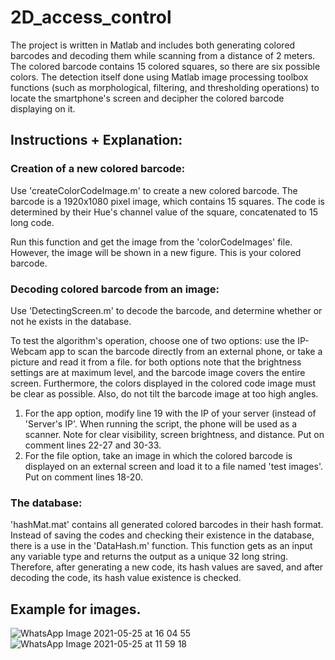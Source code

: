 # 2D_access_control
The project is written in Matlab and includes both generating colored barcodes and decoding them while scanning from a distance of 2 meters.
The colored barcode contains 15 colored squares, so there are six possible colors. The detection itself done using Matlab image processing toolbox functions (such as morphological, filtering, and thresholding operations) to locate the smartphone's screen and decipher the colored barcode displaying on it.

## Instructions + Explanation:
### Creation of a new colored barcode: 
Use 'createColorCodeImage.m' to create a new colored barcode. The barcode is a 1920x1080 pixel image, which contains 15 squares. The code is determined by their Hue's channel value of the square, concatenated to 15 long code. 

Run this function and get the image from the 'colorCodeImages' file. However, the image will be shown in a new figure. This is your colored barcode.

### Decoding colored barcode from an image: 
Use 'DetectingScreen.m' to decode the barcode, and determine whether or not he exists in the database. 

To test the algorithm's operation, choose one of two options: use the IP-Webcam app to scan the barcode directly from an external phone, or take a picture and read it from a file. for both options note that the brightness settings are at maximum level, and the barcode image covers the entire screen. Furthermore, the colors displayed in the colored code image must be clear as possible. Also, do not tilt the barcode image at too high angles.
1. For the app option, modify line 19 with the IP of your server (instead of 'Server's IP'. When running the script, the phone will be used as a scanner. Note for clear visibility, screen brightness, and distance. Put on comment lines 22-27 and 30-33.
1. For the file option, take an image in which the colored barcode is displayed on an external screen and load it to a file named 'test images'. Put on comment lines 18-20.

### The database: 
'hashMat.mat' contains all generated colored barcodes in their hash format. Instead of saving the codes and checking their existence in the database, there is a use in the 'DataHash.m' function. This function gets as an input any variable type and returns the output as a unique 32 long string. Therefore, after generating a new code, its hash values are saved, and after decoding the code, its hash value existence is checked.  

## Example for images. 
![WhatsApp Image 2021-05-25 at 16 04 55](https://user-images.githubusercontent.com/83509288/120078276-628eb580-c0b7-11eb-8205-b0da78c5a2f1.jpeg)
![WhatsApp Image 2021-05-25 at 11 59 18](https://user-images.githubusercontent.com/83509288/120078283-67536980-c0b7-11eb-9db2-f58243fdb27c.jpeg)
